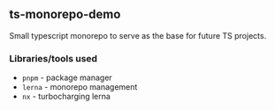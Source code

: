 ## ts-monorepo-demo

Small typescript monorepo to serve as the base for future TS projects.

### Libraries/tools used

- `pnpm` - package manager
- `lerna` - monorepo management
- `nx` - turbocharging lerna
